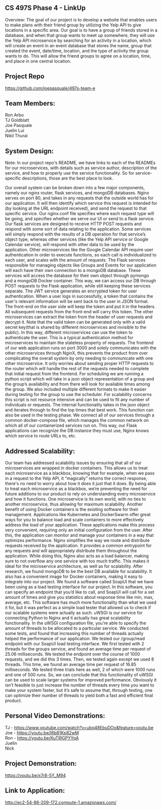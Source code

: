 ## CS 497S Phase 4 - LinkUp
Overview: 
The goal of our project is to develop a website that enables users to make plans with their friend group by utilizing the Yelp API to give locations in a specific area. Our goal is to have a group of friends stored in a database, and when that group wants to meet up somewhere, they will use the Yelp API microservice by searching for an activity in a location, which will create an event in an event database that stores the name, group that created the event, date/time, location, and the type of activity the group wants to do. This will allow the friend groups to agree on a location, time, and place in one central location.

## Project Repo
https://github.com/joepasquale/497s-team-e

## Team Members:
Ron Arbo\
TJ Goldblatt\
Joe Pasquale\
Juelin Lui\
Nikil Thurai

## System Design:
Note: In our project repo's README, we have links to each of the READMEs for our microservices, with details such as service author, description of the service, and how to properly use the service functionality. So for service-specific descriptions, those are the best place to look.

Our overall system can be broken down into a few major components, namely our nginx router, flask services, and mongoDB databases.
Nginx serves on port 80, and takes in any requests that the outside world has for our application. It will then identify which service this request is intended for (by looking at the URL endpoint received), and send the request to that specific service. Our nginx.conf file specifies where each request type will be going, and specifies whether we serve our UI or send to a flask service.
Our flask services are designed to receive HTTP POST requests and respond with some sort of data relating to the application. Some services will simply respond with the results of a DB operation for that service’s object type, whereas other services (like the Yelp API service or Google Calendar service), will respond with other data to be used by the application. Other microservices like the Google Calendar API require user authentication in order to execute functions, so each call is individualized to each user, and scales with the amount of requests.
The Flask services responsible for managing objects like Groups and Events for our application will each have their own connection to a mongoDB database. These services will access the database for their own object through pymongo and a mongoDB Docker container. This way, we can access our DB through POST requests to the Flask application, while still keeping these services separate.
The JWT service generates an encrypted token for user authentication. When a user logs in successfully, a token that contains the user's relevant information will be sent back to the user in JSON format. The front-end on the user side will keep the token and put it in the headers. All subsequent requests from the front-end will carry this token. The other microservices can extract the token from the header of user requests and decrypt it. Note that the valid token can be generated only with a valid secret key(that is shared by different microservices and invisible to the public). In this way, different microservices can use the token to authenticate the user. This is a typical authentication method for microservices to maintain the stateless property of requests.
The frontend of our web application runs on port 3000 and solely communicates with the other microservices through NginX, this prevents the product from over complicating the overall system by only needing to communicate with one other microservice. It only worries about sending proper HTTP requests to the router which will handle the rest of the requests needed to complete that initial request from the frontend.
For scheduling we are running a python script which will take in a json object representation of a group and the group’s availability and from there will look for available times among the group. We also included multiple different formats to make it easier during testing for the group to use the scheduler. For scalability concerns this script is not resource intensive and can be used to fit any number of individuals or requests. The internal functionality takes in the json object and iterates through to find the top times that best work. This function can also be used in the testing phase. 
We connect all of our services through a common docker-compose file, which manages the common network on which all of our containerized services run on. This way, our Flask applications can recognize the DB instance they must use, Nginx knows which service to route URLs to, etc.

## Addressed Scalability:
Our team has addressed scalability issues by ensuring that all of our microservices are wrapped in docker containers. This allows us to treat each microservice as a blackbox, knowing that for example, when we pass in a request to the Yelp API, it “magically” returns the correct response, there's no need to worry about how it does it just that it does. By being able to treat each microservice as a blackbox, we’re preventing the need for future additions to our product to rely on understanding every microservice and how it functions. One microservice is its own world, with no ties to another microservice, thus allowing for maximum scalability.
Another benefit of using Docker containers is the existing software for their management. Applications like Kubernetes and DockerSwarm offer great ways for you to balance load and scale containers to more effectively address the load of your application. These applications make this process very convenient, requiring only an initial configuration from the user. After this, the application can monitor and manage your containers in a way that optimizes performance. 
Nginx simplifies the way we route and distribute requests received by the application. It provides a common entrypoint for any requests and will appropriately distribute them throughout the application. While doing this, Nginx also acts as a load balancer, making sure to not overflow any one service with too much traffic. This makes it ideal for the microservice architecture, as well as for scalability.
After research, we found mongoDB to be the best DB available for scalability. It also has a convenient image for Docker containers, making it easy to integrate into our project.
We found a software called SoapUI that we have been using as a load testing interface for our project. In this software, you can specify an endpoint that you’d like to call, and SoapUI will call for a set amount of times and give you statistics about response time like min, max, average, etc. This software has much more functionality than what we used it for, but it was perfect as a simple load tester that allowed us to check if our scalable systems were actually as such. 
uWSGI is our service for connecting Python to Nginx and it actually has great scalability functionality. In the uWSGI configuration file, you’re able to specify the amount of threads to be allocated to a particular service. We  conducted some tests, and found that increasing this number of threads actually helped the performance of our application. We tested our /group/read endpoint with our SoapUI load testing interface. We first tested with 2 threads for the groups service, and found an average time per request of 25.06 milliseconds. We tested the endpoint over the course of 1000 requests, and we did this 3 times. Then, we tested again except we used 8 threads. This time, we found an average time per request of 16.85 milliseconds. We tested three trials here as well, 2 of which were 1000 runs and one of 500 runs. So, we can conclude that this functionality of uWSGI can be used to scale larger systems for improved performance. Obviously it isn’t feasible to just increase the number of threads every time you want to make your system faster, but it’s safe to assume that, through testing, one can optimize their number of threads to yield both a fast and efficient final product.

## Personal Video Demonstrations:
TJ - https://www.youtube.com/watch?v=ubq48EbuDOo&feature=youtu.be \
Joe - https://youtu.be/I6b81Kp82wM \
Ron - https://youtu.be/KuTlRGPYYqA \
Juelin \
Nick

## Project Demonstration:
https://youtu.be/x7r8-5Y_M94 

## Link to Application:
http://ec2-54-86-209-172.compute-1.amazonaws.com/ 

